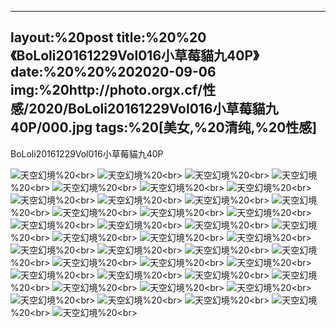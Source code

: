 ﻿---
layout:%20post
title:%20%20《BoLoli20161229Vol016小草莓貓九40P》
date:%20%20%202020-09-06
img:%20http://photo.orgx.cf/性感/2020/BoLoli20161229Vol016小草莓貓九40P/000.jpg
tags:%20[美女,%20清纯,%20性感]
---

BoLoli20161229Vol016小草莓貓九40P



![天空幻境](http://photo.orgx.cf/性感/2020/BoLoli20161229Vol016小草莓貓九40P/001.jpg%20''天空幻境'')%20<br>
![天空幻境](http://photo.orgx.cf/性感/2020/BoLoli20161229Vol016小草莓貓九40P/002.jpg%20''天空幻境'')%20<br>
![天空幻境](http://photo.orgx.cf/性感/2020/BoLoli20161229Vol016小草莓貓九40P/003.jpg%20''天空幻境'')%20<br>
![天空幻境](http://photo.orgx.cf/性感/2020/BoLoli20161229Vol016小草莓貓九40P/004.jpg%20''天空幻境'')%20<br>
![天空幻境](http://photo.orgx.cf/性感/2020/BoLoli20161229Vol016小草莓貓九40P/005.jpg%20''天空幻境'')%20<br>
![天空幻境](http://photo.orgx.cf/性感/2020/BoLoli20161229Vol016小草莓貓九40P/006.jpg%20''天空幻境'')%20<br>
![天空幻境](http://photo.orgx.cf/性感/2020/BoLoli20161229Vol016小草莓貓九40P/007.jpg%20''天空幻境'')%20<br>
![天空幻境](http://photo.orgx.cf/性感/2020/BoLoli20161229Vol016小草莓貓九40P/008.jpg%20''天空幻境'')%20<br>
![天空幻境](http://photo.orgx.cf/性感/2020/BoLoli20161229Vol016小草莓貓九40P/009.jpg%20''天空幻境'')%20<br>
![天空幻境](http://photo.orgx.cf/性感/2020/BoLoli20161229Vol016小草莓貓九40P/010.jpg%20''天空幻境'')%20<br>
![天空幻境](http://photo.orgx.cf/性感/2020/BoLoli20161229Vol016小草莓貓九40P/011.jpg%20''天空幻境'')%20<br>
![天空幻境](http://photo.orgx.cf/性感/2020/BoLoli20161229Vol016小草莓貓九40P/012.jpg%20''天空幻境'')%20<br>
![天空幻境](http://photo.orgx.cf/性感/2020/BoLoli20161229Vol016小草莓貓九40P/013.jpg%20''天空幻境'')%20<br>
![天空幻境](http://photo.orgx.cf/性感/2020/BoLoli20161229Vol016小草莓貓九40P/014.jpg%20''天空幻境'')%20<br>
![天空幻境](http://photo.orgx.cf/性感/2020/BoLoli20161229Vol016小草莓貓九40P/015.jpg%20''天空幻境'')%20<br>
![天空幻境](http://photo.orgx.cf/性感/2020/BoLoli20161229Vol016小草莓貓九40P/016.jpg%20''天空幻境'')%20<br>
![天空幻境](http://photo.orgx.cf/性感/2020/BoLoli20161229Vol016小草莓貓九40P/017.jpg%20''天空幻境'')%20<br>
![天空幻境](http://photo.orgx.cf/性感/2020/BoLoli20161229Vol016小草莓貓九40P/018.jpg%20''天空幻境'')%20<br>
![天空幻境](http://photo.orgx.cf/性感/2020/BoLoli20161229Vol016小草莓貓九40P/019.jpg%20''天空幻境'')%20<br>
![天空幻境](http://photo.orgx.cf/性感/2020/BoLoli20161229Vol016小草莓貓九40P/020.jpg%20''天空幻境'')%20<br>
![天空幻境](http://photo.orgx.cf/性感/2020/BoLoli20161229Vol016小草莓貓九40P/021.jpg%20''天空幻境'')%20<br>
![天空幻境](http://photo.orgx.cf/性感/2020/BoLoli20161229Vol016小草莓貓九40P/022.jpg%20''天空幻境'')%20<br>
![天空幻境](http://photo.orgx.cf/性感/2020/BoLoli20161229Vol016小草莓貓九40P/023.jpg%20''天空幻境'')%20<br>
![天空幻境](http://photo.orgx.cf/性感/2020/BoLoli20161229Vol016小草莓貓九40P/024.jpg%20''天空幻境'')%20<br>
![天空幻境](http://photo.orgx.cf/性感/2020/BoLoli20161229Vol016小草莓貓九40P/025.jpg%20''天空幻境'')%20<br>
![天空幻境](http://photo.orgx.cf/性感/2020/BoLoli20161229Vol016小草莓貓九40P/026.jpg%20''天空幻境'')%20<br>
![天空幻境](http://photo.orgx.cf/性感/2020/BoLoli20161229Vol016小草莓貓九40P/027.jpg%20''天空幻境'')%20<br>
![天空幻境](http://photo.orgx.cf/性感/2020/BoLoli20161229Vol016小草莓貓九40P/028.jpg%20''天空幻境'')%20<br>
![天空幻境](http://photo.orgx.cf/性感/2020/BoLoli20161229Vol016小草莓貓九40P/029.jpg%20''天空幻境'')%20<br>
![天空幻境](http://photo.orgx.cf/性感/2020/BoLoli20161229Vol016小草莓貓九40P/030.jpg%20''天空幻境'')%20<br>
![天空幻境](http://photo.orgx.cf/性感/2020/BoLoli20161229Vol016小草莓貓九40P/031.jpg%20''天空幻境'')%20<br>
![天空幻境](http://photo.orgx.cf/性感/2020/BoLoli20161229Vol016小草莓貓九40P/032.jpg%20''天空幻境'')%20<br>
![天空幻境](http://photo.orgx.cf/性感/2020/BoLoli20161229Vol016小草莓貓九40P/033.jpg%20''天空幻境'')%20<br>
![天空幻境](http://photo.orgx.cf/性感/2020/BoLoli20161229Vol016小草莓貓九40P/034.jpg%20''天空幻境'')%20<br>
![天空幻境](http://photo.orgx.cf/性感/2020/BoLoli20161229Vol016小草莓貓九40P/035.jpg%20''天空幻境'')%20<br>
![天空幻境](http://photo.orgx.cf/性感/2020/BoLoli20161229Vol016小草莓貓九40P/036.jpg%20''天空幻境'')%20<br>
![天空幻境](http://photo.orgx.cf/性感/2020/BoLoli20161229Vol016小草莓貓九40P/037.jpg%20''天空幻境'')%20<br>
![天空幻境](http://photo.orgx.cf/性感/2020/BoLoli20161229Vol016小草莓貓九40P/038.jpg%20''天空幻境'')%20<br>
![天空幻境](http://photo.orgx.cf/性感/2020/BoLoli20161229Vol016小草莓貓九40P/039.jpg%20''天空幻境'')%20<br>
![天空幻境](http://photo.orgx.cf/性感/2020/BoLoli20161229Vol016小草莓貓九40P/040.jpg%20''天空幻境'')%20<br>